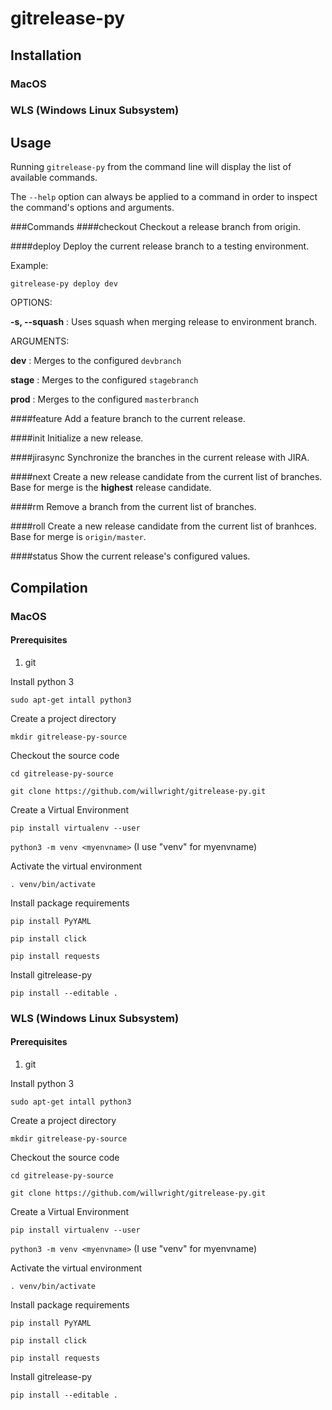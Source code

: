 # gitrelease-py
## Installation
### MacOS

### WLS (Windows Linux Subsystem)

## Usage
Running `gitrelease-py` from the command line will display the list of available commands.

The `--help` option can always be applied to a command in order to inspect the command's options and arguments.

###Commands
####checkout
Checkout a release branch from origin.

####deploy
Deploy the current release branch to a testing environment. 

Example:

``gitrelease-py deploy dev``

OPTIONS:

**-s, --squash** : Uses squash when merging release to environment branch.

ARGUMENTS:

**dev** : Merges to the configured `devbranch`

**stage** : Merges to the configured `stagebranch`

**prod** : Merges to the configured `masterbranch`

####feature
Add a feature branch to the current release.

####init
Initialize a new release.

####jirasync
Synchronize the branches in the current release with JIRA. 
 
####next
Create a new release candidate from the current list of branches. Base for merge is the **highest** release candidate.  

####rm
Remove a branch from the current list of branches. 
 
####roll
Create a new release candidate from the current list of branhces. Base for merge is `origin/master`. 

####status
Show the current release's configured values. 

## Compilation
### MacOS
#### Prerequisites
1. git

Install python 3

`sudo apt-get intall python3`

Create a project directory

`mkdir gitrelease-py-source`

Checkout the source code

`cd gitrelease-py-source`

`git clone https://github.com/willwright/gitrelease-py.git`

Create a Virtual Environment

`pip install virtualenv --user`

`python3 -m venv <myenvname>` (I use "venv" for myenvname)

Activate the virtual environment

`. venv/bin/activate`

Install package requirements

`pip install PyYAML`

`pip install click`

`pip install requests`

Install gitrelease-py

`pip install --editable .`

### WLS (Windows Linux Subsystem)
#### Prerequisites
1. git

Install python 3

`sudo apt-get intall python3`

Create a project directory

`mkdir gitrelease-py-source`

Checkout the source code

`cd gitrelease-py-source`

`git clone https://github.com/willwright/gitrelease-py.git`

Create a Virtual Environment

`pip install virtualenv --user`

`python3 -m venv <myenvname>` (I use "venv" for myenvname)

Activate the virtual environment

`. venv/bin/activate`

Install package requirements

`pip install PyYAML`

`pip install click`

`pip install requests`

Install gitrelease-py

`pip install --editable .`